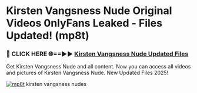 # Kirsten Vangsness Nude Original Videos 0nlyFans Leaked - Files Updated! (mp8t)

<h3>🔴 CLICK HERE 🌐==►► <a href="https://tinyurl.com/5h6xmrr3" rel="nofollow">Kirsten Vangsness Nude Updated Files</a></h3>

Get Kirsten Vangsness Nude and all content. Now you can access all videos and pictures of Kirsten Vangsness Nude. New Updated Files 2025!

[![mp8t](https://i.imgur.com/KVD873Z.gif)](https://tinyurl.com/5h6xmrr3)
kirsten vangsness nudes